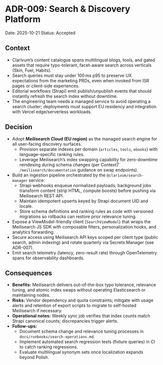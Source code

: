 # ADR-009: Search & Discovery Platform
Date: 2025-10-21
Status: Accepted

## Context
- Clarivum’s content catalogue spans multilingual blogs, tools, and gated assets that require typo-tolerant, facet-aware search across verticals (Skin, Fuel, Habits).
- Search queries must stay under 100 ms p95 to preserve UX expectations from the marketing PRDs, even when invoked from ISR pages or client-side experiences.
- Editorial workflows (Strapi) emit publish/unpublish events that should instantly refresh the search index without downtime.
- The engineering team needs a managed service to avoid operating a search cluster; deployments must support EU residency and integration with Vercel edge/serverless workloads.

## Decision
- Adopt **Meilisearch Cloud (EU region)** as the managed search engine for all user-facing discovery surfaces.
  - Provision separate indexes per domain (`articles`, `tools`, `ebooks`) with language-specific ranking rules.
  - Leverage Meilisearch’s index swapping capability for zero-downtime reindexing during schema changes (per Context7 `/meilisearch/documentation` guidance on swap endpoints).
- Build an ingestion pipeline orchestrated by the `@clarivum/search-manager` service:
  - Strapi webhooks enqueue normalized payloads; background jobs transform content (strip HTML, compute boosts) before pushing via Meilisearch REST API.
  - Maintain idempotent upserts keyed by Strapi document UID and locale.
  - Store schema definitions and ranking rules as code with versioned migrations so rollbacks can restore prior relevance tuning.
- Expose a ViewModel-friendly client (`SearchViewModel`) that wraps the Meilisearch JS SDK with composable filters, personalization hooks, and analytics forwarding.
- Secure access using Meilisearch API keys scoped per client type (public search, admin indexing) and rotate quarterly via Secrets Manager (see ADR-007).
- Emit search telemetry (latency, zero-result rate) through OpenTelemetry spans for observability dashboards.

## Consequences
- **Benefits:** Meilisearch delivers out-of-the-box typo tolerance, relevance tuning, and atomic index swaps without operating Elasticsearch or maintaining nodes.
- **Risks:** Vendor dependency and quota constraints; mitigate with usage alerts and retention of export scripts to migrate to self-hosted Meilisearch if necessary.
- **Operational notes:** Weekly sync job verifies that index counts match Strapi canonical counts; discrepancies trigger alerts.
- **Follow-ups:**
  - Document schema change and relevance tuning processes in `docs/runbooks/search-operations.md`.
  - Implement automated search regression tests (fixture queries) in CI to catch ranking regressions.
  - Evaluate multilingual synonym sets once localization expands beyond Polish.
